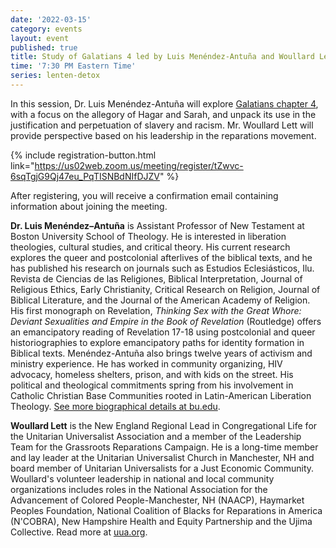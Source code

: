 ```yaml
---
date: '2022-03-15'
category: events
layout: event
published: true
title: Study of Galatians 4 led by Luis Menéndez-Antuña and Woullard Lett
time: '7:30 PM Eastern Time'
series: lenten-detox
---
```

In this session, Dr. Luis Menéndez-Antuña will explore [Galatians chapter 4](https://bible.oremus.org/?ql=512457589), with a focus on the allegory of Hagar and Sarah, and unpack its use in the justification and perpetuation of slavery and racism. Mr. Woullard Lett will provide perspective based on his leadership in the reparations movement.

{% include registration-button.html link="https://us02web.zoom.us/meeting/register/tZwvc-6sqTgjG9Qj47eu_PqTISNBdNIfDJZV" %}

After registering, you will receive a confirmation email containing information about joining the meeting.

**Dr. Luis Menéndez–Antuña** is Assistant Professor of New Testament at Boston University School of Theology. He is interested in liberation theologies, cultural studies, and critical theory. His current research explores the queer and postcolonial afterlives of the biblical texts, and he has published his research on journals such as Estudios Eclesiásticos, Ilu. Revista de Ciencias de las Religiones, Biblical Interpretation, Journal of Religious Ethics, Early Christianity, Critical Research on Religion, Journal of Biblical Literature, and the Journal of the American Academy of Religion.  His first monograph on Revelation, _Thinking Sex with the Great Whore: Deviant Sexualities and Empire in the Book of Revelation_ (Routledge) offers an emancipatory reading of Revelation 17-18 using postcolonial and queer historiographies to explore emancipatory paths for identity formation in Biblical texts. Menéndez-Antuña also brings twelve years of activism and ministry experience. He has worked in community organizing, HIV advocacy, homeless shelters, prison, and with kids on the street. His political and theological commitments spring from his involvement in Catholic Christian Base Communities rooted in Latin-American Liberation Theology. [See more biographical details at bu.edu](https://www.bu.edu/sth/profile/luis-menendez-antuna/).

**Woullard Lett** is the New England Regional Lead in Congregational Life for the Unitarian Universalist Association and a member of the Leadership Team for the Grassroots Reparations Campaign. He is a long-time member and lay leader at the Unitarian Universalist Church in Manchester, NH and board member of Unitarian Universalists for a Just Economic Community. Woullard's volunteer leadership in national and local community organizations includes roles in the National Association for the Advancement of Colored People-Manchester, NH (NAACP), Haymarket Peoples Foundation, National Coalition of Blacks for Reparations in America (N'COBRA), New Hampshire Health and Equity Partnership and the Ujima Collective. Read more at [uua.org](https://www.uua.org/offices/people/woullard-lett).

